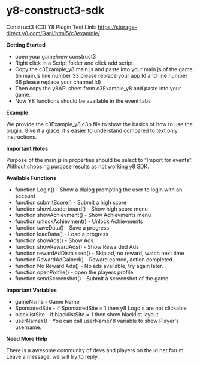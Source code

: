 # y8-construct3-sdk

Construct3 (C3) Y8 Plugin
Test Link: https://storage-direct.y8.com/Gani/html5/c3example/

**Getting Started**

- open your game/new construct3
- Right click in a Script folder and click add script
- Copy the c3Example_y8 main.js and paste into your main.js of the game.
(in main.js line number 33 please replace your app Id and line number 66 please replace your channel Id)
- Then copy the y8API sheet from c3Example_y8 and paste into your game.
- Now Y8 functions should be available in the event tabs

**Example**

We provide the c3Example_y8.c3p file to show the basics of how to use the plugin. Give it a glace, it's easier to understand compared to text only instructions.

**Important Notes**

Purpose of the main.js in properties should be select to "Import for events". Without choosing purpose results as not working y8 SDK.

**Available Functions**

- function Login() - Show a dialog prompting the user to login with an account
- function submitScore() - Submit a high score
- function showLeaderboard() - Show high score menu
- function showAchievment() - Show Achievments menu
- function unlockAchievment() - Unlock Achievments
- function saveData() - Save a progress 
- function loadData() - Load a progress
- function showAds() - Show Ads
- function showRewardAds() - Show Rewarded Ads
- function rewardAdDismissed() - Skip ad, no reward, watch next time
- function RewardAdGained() - Reward earned, action completed.
- function No Reward Ads() - No ads available, try again later.
- function openProfile() - open the players profile
- function sendScreenshot() - Submit a screenshot of the game

**Important Variables**

- gameName - Game Name
- SponsoredSite -  if SponsoredSite = 1 then y8 Logo's are not clickable
- blacklistSite - if blacklistSite = 1 then show blacklist layout 
- userNameY8 - You can call userNameY8 variable to show Player's username.


**Need More Help**

There is a awesome community of devs and players on the id.net forum. Leave a message, we will try to reply.

